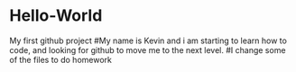 # Hello-World
My first github project
#My name is Kevin and i am starting to learn how to code, and looking for github to move me to the next level.
#I change some of the files to do homework
